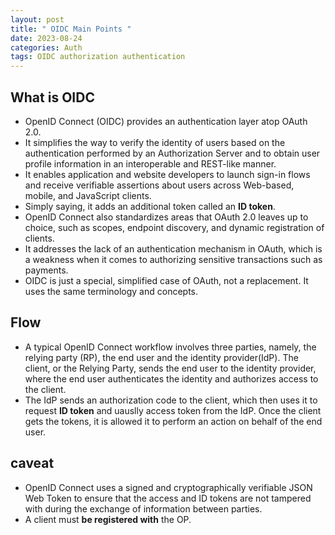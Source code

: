 ```yaml
---
layout: post
title: " OIDC Main Points "
date: 2023-08-24
categories: Auth
tags: OIDC authorization authentication
---
```


## What is OIDC

- OpenID Connect (OIDC) provides an authentication layer atop OAuth 2.0.
- It simplifies the way to verify the identity of users based on the authentication performed by an Authorization Server and to obtain user profile information in an interoperable and REST-like manner.
- It enables application and website developers to launch sign-in flows and receive verifiable assertions about users across Web-based, mobile, and JavaScript clients.
- Simply saying, it adds an additional token called an **ID token**.
- OpenID Connect also standardizes areas that OAuth 2.0 leaves up to choice, such as scopes, endpoint discovery, and dynamic registration of clients.
- It addresses the lack of an authentication mechanism in OAuth, which is a weakness when it comes to authorizing sensitive transactions such as payments.
- OIDC is just a special, simplified case of OAuth, not a replacement. It uses the same terminology and concepts.

## Flow

- A typical OpenID Connect workflow involves three parties, namely, the relying party (RP), the end user and the identity provider(IdP). The client, or the Relying Party, sends the end user to the identity provider, where the end user authenticates the identity and authorizes access to the client.
- The IdP sends an authorization code to the client, which then uses it to request **ID token** and uauslly access token from the IdP. Once the client gets the tokens, it is allowed it to perform an action on behalf of the end user.

## caveat

- OpenID Connect uses a signed and cryptographically verifiable JSON Web Token to ensure that the access and ID tokens are not tampered with during the exchange of information between parties.
- A client must **be registered with** the OP.
